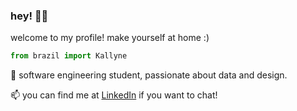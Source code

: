 ### hey! 👋✨

welcome to my profile! make yourself at home :)

```py
from brazil import Kallyne
```
🌱 software engineering student, passionate about data and design. 

📫 you can find me at [LinkedIn](https://linkedin.com/kallyne) if you want to chat!
<!--
Here are some ideas to get you started:

- 🔭 I’m currently working on ...
- 🌱 I’m currently learning ...
- 👯 I’m looking to collaborate on ...
- 🤔 I’m looking for help with ...
- 💬 Ask me about ...
- 📫 How to reach me: ...
- 😄 Pronouns: ...
- ⚡ Fun fact: ...
-->
